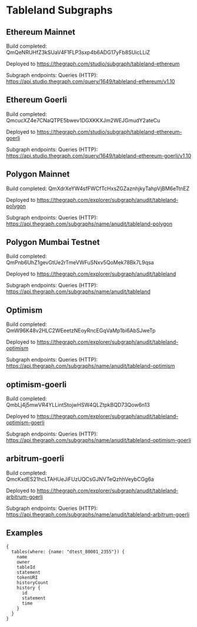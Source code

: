 # Tableland Subgraphs

## Ethereum Mainnet

Build completed: QmQeNRUHfZ3kSUaV4F1FLP3sxp4b6ADG17yFb8SUicLLiZ

Deployed to https://thegraph.com/studio/subgraph/tableland-ethereum

Subgraph endpoints:
Queries (HTTP):     https://api.studio.thegraph.com/query/1649/tableland-ethereum/v1.10


## Ethereum Goerli

Build completed: QmcucXZ4e7CNaQTPE5bwev1DGXKKXJm2WEJGmudY2ateCu

Deployed to https://thegraph.com/studio/subgraph/tableland-ethereum-goerli

Subgraph endpoints:
Queries (HTTP):     https://api.studio.thegraph.com/query/1649/tableland-ethereum-goerli/v1.10


## Polygon Mainnet

Build completed: QmXdrXeYW4sfFWCfTcHxsZGZaznhjkyTahpVjBM6eTtnEZ

Deployed to https://thegraph.com/explorer/subgraph/anudit/tableland-polygon

Subgraph endpoints:
Queries (HTTP):     https://api.thegraph.com/subgraphs/name/anudit/tableland-polygon


## Polygon Mumbai Testnet

Build completed: QmPnb6UhZ1gevGtUe2rTmeVWFuSNxv5QoMek78Bk7L9qsa

Deployed to https://thegraph.com/explorer/subgraph/anudit/tableland

Subgraph endpoints:
Queries (HTTP):     https://api.thegraph.com/subgraphs/name/anudit/tableland


## Optimism

Build completed: QmW96K48v2HLC2WEeetzNEoyRncEGqVaMp1bi6AbSJweTp

Deployed to https://thegraph.com/explorer/subgraph/anudit/tableland-optimism

Subgraph endpoints:
Queries (HTTP):     https://api.thegraph.com/subgraphs/name/anudit/tableland-optimism


## optimism-goerli

Build completed: QmbLj4j5mwVR4YLLintStojwHSW4QLZtpkBQD73Qow6n13

Deployed to https://thegraph.com/explorer/subgraph/anudit/tableland-optimism-goerli

Subgraph endpoints:
Queries (HTTP):     https://api.thegraph.com/subgraphs/name/anudit/tableland-optimism-goerli


## arbitrum-goerli

Build completed: QmcKxdES21hcLTAHUeJiFUzUQCsGJNVTeQzhhVeybCGg6a

Deployed to https://thegraph.com/explorer/subgraph/anudit/tableland-arbitrum-goerli

Subgraph endpoints:
Queries (HTTP):     https://api.thegraph.com/subgraphs/name/anudit/tableland-arbitrum-goerli

## Examples

```gql
{
  tables(where: {name: "dtest_80001_2355"}) {
    name
    owner
    tableId
    statement
    tokenURI
    historyCount
    history {
      id
      statement
      time
    }
  }
}
```
